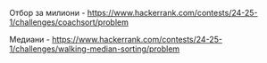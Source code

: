 Отбор за милиони - https://www.hackerrank.com/contests/24-25-1/challenges/coachsort/problem

Медиани - https://www.hackerrank.com/contests/24-25-1/challenges/walking-median-sorting/problem
